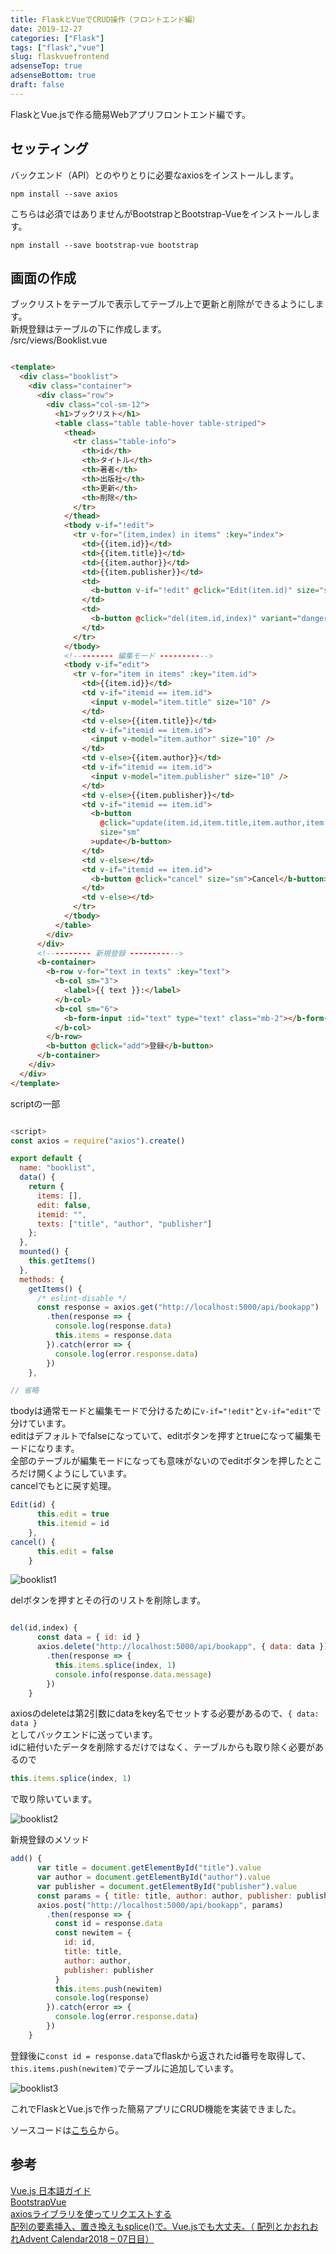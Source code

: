 ```yaml
---
title: FlaskとVueでCRUD操作（フロントエンド編）
date: 2019-12-27
categories: ["Flask"]
tags: ["flask","vue"]
slug: flaskvuefrontend
adsenseTop: true
adsenseBottom: true
draft: false
---
```


FlaskとVue.jsで作る簡易Webアプリフロントエンド編です。

## セッティング

バックエンド（API）とのやりとりに必要なaxiosをインストールします。

```
npm install --save axios
```

こちらは必須ではありませんがBootstrapとBootstrap-Vueをインストールします。

```
npm install --save bootstrap-vue bootstrap
```

## 画面の作成

ブックリストをテーブルで表示してテーブル上で更新と削除ができるようにします。  
新規登録はテーブルの下に作成します。  
/src/views/Booklist.vue

```html

<template>
  <div class="booklist">
    <div class="container">
      <div class="row">
        <div class="col-sm-12">
          <h1>ブックリスト</h1>
          <table class="table table-hover table-striped">
            <thead>
              <tr class="table-info">
                <th>id</th>
                <th>タイトル</th>
                <th>著者</th>
                <th>出版社</th>
                <th>更新</th>
                <th>削除</th>
              </tr>
            </thead>
            <tbody v-if="!edit">
              <tr v-for="(item,index) in items" :key="index">
                <td>{{item.id}}</td>
                <td>{{item.title}}</td>
                <td>{{item.author}}</td>
                <td>{{item.publisher}}</td>
                <td>
                  <b-button v-if="!edit" @click="Edit(item.id)" size="sm">Edit</b-button>
                </td>
                <td>
                  <b-button @click="del(item.id,index)" variant="danger" size="sm">Del</b-button>
                </td>
              </tr>
            </tbody>
            <!--------- 編集モード ----------->
            <tbody v-if="edit">
              <tr v-for="item in items" :key="item.id">
                <td>{{item.id}}</td>
                <td v-if="itemid == item.id">
                  <input v-model="item.title" size="10" />
                </td>
                <td v-else>{{item.title}}</td>
                <td v-if="itemid == item.id">
                  <input v-model="item.author" size="10" />
                </td>
                <td v-else>{{item.author}}</td>
                <td v-if="itemid == item.id">
                  <input v-model="item.publisher" size="10" />
                </td>
                <td v-else>{{item.publisher}}</td>
                <td v-if="itemid == item.id">
                  <b-button
                    @click="update(item.id,item.title,item.author,item.publisher)"
                    size="sm"
                  >update</b-button>
                </td>
                <td v-else></td>
                <td v-if="itemid == item.id">
                  <b-button @click="cancel" size="sm">Cancel</b-button>
                </td>
                <td v-else></td>
              </tr>
            </tbody>
          </table>
        </div>
      </div>
      <!---------- 新規登録 ----------->
      <b-container>
        <b-row v-for="text in texts" :key="text">
          <b-col sm="3">
            <label>{{ text }}:</label>
          </b-col>
          <b-col sm="6">
            <b-form-input :id="text" type="text" class="mb-2"></b-form-input>
          </b-col>
        </b-row>
        <b-button @click="add">登録</b-button>
      </b-container>
    </div>
  </div>
</template>

```

scriptの一部

```js

<script>
const axios = require("axios").create()

export default {
  name: "booklist",
  data() {
    return {
      items: [],
      edit: false,
      itemid: "",
      texts: ["title", "author", "publisher"]
    };
  },
  mounted() {
    this.getItems()
  },
  methods: {
    getItems() {
      /* eslint-disable */
      const response = axios.get("http://localhost:5000/api/bookapp")
        .then(response => {
          console.log(response.data)
          this.items = response.data
        }).catch(error => {
          console.log(error.response.data)
        })
    },

// 省略

```

tbodyは通常モードと編集モードで分けるために`v-if="!edit"`と`v-if="edit"`で分けています。  
editはデフォルトでfalseになっていて、editボタンを押すとtrueになって編集モードになります。  
全部のテーブルが編集モードになっても意味がないのでeditボタンを押したところだけ開くようにしています。  
cancelでもとに戻す処理。

```js
Edit(id) {
      this.edit = true
      this.itemid = id
    },
cancel() {
      this.edit = false
    }
```

![booklist1](../../../images/booklist1.gif)

delボタンを押すとその行のリストを削除します。

```js

del(id,index) {
      const data = { id: id }
      axios.delete("http://localhost:5000/api/bookapp", { data: data })
        .then(response => {
          this.items.splice(index, 1)
          console.info(response.data.message)
        })
    }

```

axiosのdeleteは第2引数にdataをkey名でセットする必要があるので、`{ data: data }`  
としてバックエンドに送っています。  
idに紐付いたデータを削除するだけではなく、テーブルからも取り除く必要があるので

```js
this.items.splice(index, 1)
```

で取り除いています。

![booklist2](../../../images/booklist2.gif)

新規登録のメソッド

```js
add() {
      var title = document.getElementById("title").value
      var author = document.getElementById("author").value
      var publisher = document.getElementById("publisher").value
      const params = { title: title, author: author, publisher: publisher }
      axios.post("http://localhost:5000/api/bookapp", params)
        .then(response => {
          const id = response.data
          const newitem = {
            id: id,
            title: title,
            author: author,
            publisher: publisher
          }
          this.items.push(newitem)
          console.log(response)
        }).catch(error => {
          console.log(error.response.data)
        })
    }
```

登録後に`const id = response.data`でflaskから返されたid番号を取得して、`this.items.push(newitem)`でテーブルに追加しています。  

![booklist3](../../../images/booklist3.gif)  

これでFlaskとVue.jsで作った簡易アプリにCRUD機能を実装できました。  

ソースコードは[こちら](https://github.com/Squigly77/flask_vue_sample)から。

## 参考

[Vue.js 日本語ガイド](https://jp.vuejs.org/v2/guide/)  
[BootstrapVue](https://bootstrap-vue.js.org/)  
[axiosライブラリを使ってリクエストする](https://qiita.com/reflet/items/d5658d5d69e8e1ccd489)  
[配列の要素挿入、置き換えもsplice()で。Vue.jsでも大丈夫。（ 配列とかおれおれAdvent Calendar2018 – 07日目）](https://ginpen.com/2018/12/07/array-splice-to-insert-replace/)
